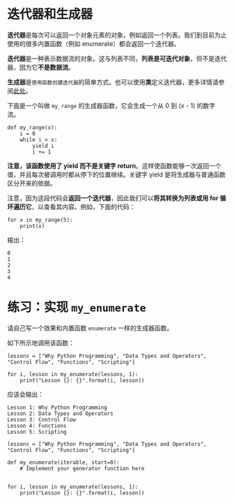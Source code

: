 # 迭代器和生成器

**迭代器**是每次可以返回一个对象元素的对象，例如返回一个列表。我们到目前为止使用的很多内置函数（例如 enumerate）都会返回一个迭代器。

**迭代器**是一种表示数据流的对象。这与列表不同，**列表是可迭代对象**，但不是迭代器，因为它**不是数据流**。

**生成器**是`使用函数创建迭代器`的简单方式。也可以使用**类**定义迭代器，更多详情请参阅[此处](https://docs.python.org/3/tutorial/classes.html#iterators)。

下面是一个叫做 `my_range` 的生成器函数，它会生成一个从 0 到 (x - 1) 的数字流。

```
def my_range(x):
    i = 0
    while i < x:
        yield i
        i += 1
```

**注意，该函数使用了 yield 而不是关键字 return**。这样使函数能够一次返回一个值，并且每次被调用时都从停下的位置继续。关键字 yield 是将生成器与普通函数区分开来的依据。

注意，因为这段代码会**返回一个迭代器**，因此我们可以**将其转换为列表或用 for 循环遍历它**，以查看其内容。例如，下面的代码：

```
for x in my_range(5):
    print(x)
```

输出：

```
0
1
2
3
4
```

# 练习：实现 `my_enumerate`

请自己写一个效果和内置函数 `enumerate` 一样的生成器函数。

如下所示地调用该函数：

```
lessons = ["Why Python Programming", "Data Types and Operators", "Control Flow", "Functions", "Scripting"]

for i, lesson in my_enumerate(lessons, 1):
    print("Lesson {}: {}".format(i, lesson))
```

应该会输出：

```
Lesson 1: Why Python Programming
Lesson 2: Data Types and Operators
Lesson 3: Control Flow
Lesson 4: Functions
Lesson 5: Scripting
```



```
lessons = ["Why Python Programming", "Data Types and Operators", "Control Flow", "Functions", "Scripting"]

def my_enumerate(iterable, start=0):
    # Implement your generator function here


for i, lesson in my_enumerate(lessons, 1):
    print("Lesson {}: {}".format(i, lesson))
```

